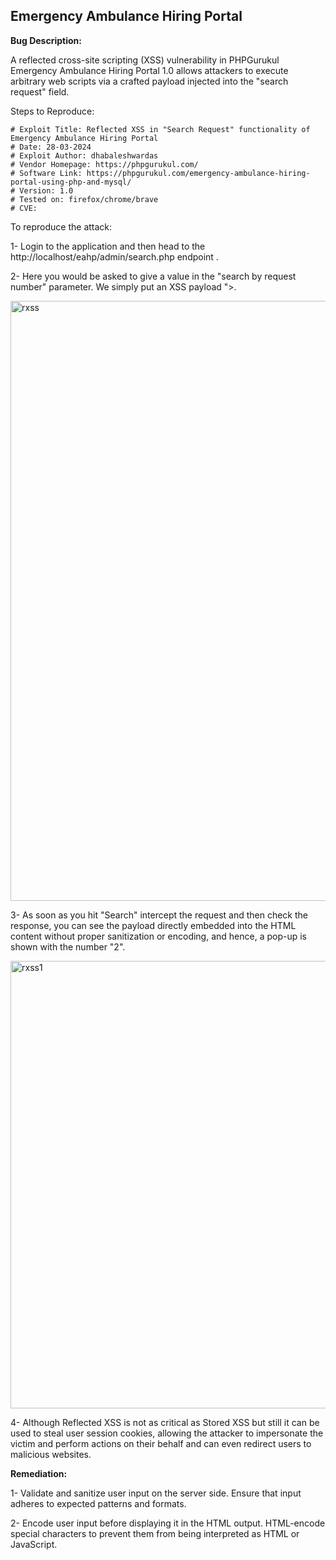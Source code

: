 ## Emergency Ambulance Hiring Portal 

**Bug Description:**

A reflected cross-site scripting (XSS) vulnerability in PHPGurukul Emergency Ambulance Hiring Portal 1.0 allows attackers to execute arbitrary web scripts via a crafted payload injected into the "search request" field.


Steps to Reproduce:

```
# Exploit Title: Reflected XSS in "Search Request" functionality of Emergency Ambulance Hiring Portal 
# Date: 28-03-2024
# Exploit Author: dhabaleshwardas
# Vendor Homepage: https://phpgurukul.com/
# Software Link: https://phpgurukul.com/emergency-ambulance-hiring-portal-using-php-and-mysql/
# Version: 1.0
# Tested on: firefox/chrome/brave
# CVE:
```


To reproduce the attack:

1- Login to the application and then head to the http://localhost/eahp/admin/search.php endpoint .



2- Here you would be asked to give a value in the "search by request number" parameter. We simply put an XSS payload "><script>alert(2)</script>.

<img width="960" alt="rxss" src="https://github.com/dhabaleshwar/Open-Source-Vulnerabilities/assets/132373212/ea65ef06-7673-4550-a386-9b37879743e8">




3- As soon as you hit "Search" intercept the request and then check the response, you can see the payload  directly embedded into the HTML content without proper sanitization or encoding, and hence, a pop-up is shown with the number "2".

<img width="716" alt="rxss1" src="https://github.com/dhabaleshwar/Open-Source-Vulnerabilities/assets/132373212/42e2f845-b979-4914-a97d-ef826875fb80">



4- Although Reflected XSS is not as critical as Stored XSS but still it can be used to steal user session cookies, allowing the attacker to impersonate the victim and perform actions on their behalf and can even redirect users to malicious websites. 

**Remediation:** 

1- Validate and sanitize user input on the server side. Ensure that input adheres to expected patterns and formats.

2- Encode user input before displaying it in the HTML output. HTML-encode special characters to prevent them from being interpreted as HTML or JavaScript.
